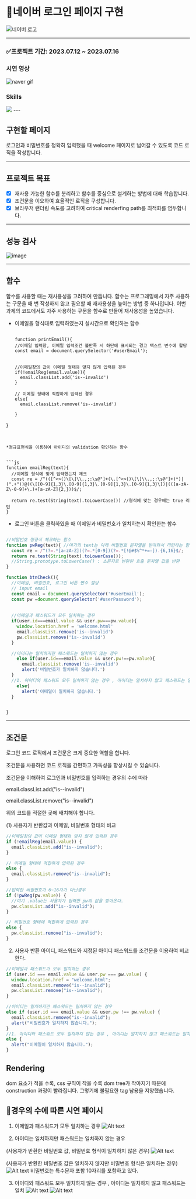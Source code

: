 # 💚네이버 로그인 페이지 구현
![네이버 로고](https://github.com/createvalue-kangsh/js-homework/assets/128280528/b77c1cc9-bf83-4bbb-8783-ee850fde518b)

---

### ✅프로젝트 기간: 2023.07.12 ~ 2023.07.16
### 시연 영상
![naver gif](https://github.com/createvalue-kangsh/js-homework/assets/128280528/525c8f91-6af0-434a-9913-a8b4eb2602d5)

### Skills
 <img src="https://img.shields.io/badge/javascript-F7DF1E?style=for-the-badge&logo=javascript&logoColor=black"> 
---

## 구현할 페이지

로그인과 비밀번호를 정확히 입력했을 때 welcome 페이지로 넘어갈 수 있도록 코드 로직을 작성합니다.

---
## 프로젝트 목표

- [x] 재사용 가능한 함수를 분리하고 함수를 중심으로 설계하는 방법에 대해 학습합니다.
- [x] 조건문을 이요하여 효율적인 로직을 구성합니다.
- [x]  브라우저 랜더링 속도를 고려하여 critical renderfing path를 최적화를 염두합니다.

---
## 성능 검사

![image](https://user-images.githubusercontent.com/128280528/253144958-e666ba8e-9cdd-4424-a5e8-c109940feff1.png)

---

## 함수

함수를 사용할 때는 재사용성을 고려하여 만듭니다.
함수는 프로그래밍에서 자주 사용하는 구문을 매 번 작성하지 않고 필요할 때 재사용성을 높이는 방법 중 하나입니다.
이번 과제의 코드에서도 자주 사용하는 구문을 함수로 만들어 재사용성을 높였습니다.

- 이메일을 형식대로 입력하였는지 실시간으로 확인하는 함수
  
  ```
  
  function printEmail(){
  //이메일 입력창, 이메일 입력조건 불만족 시 하단에 표시되는 경고 텍스트 변수에 할당
  const email = document.querySelector('#userEmail');

  
  //이메일창의 값이 이메일 형태와 맞지 않게 입력된 경우
  if(!emailReg(email.value)){
    email.classList.add('is--invalid')
  }
  
  // 이메일 형태에 적합하게 입력된 경우
  else{
    email.classList.remove('is--invalid')
  
  }
  
}
```


*정규표현식을 이용하여 아이디의 validation 확인하는 함수


```js
function emailReg(text){
  //이메일 형식에 맞게 입력했는지 체크
  const re = /^(([^<>()\[\]\\.,;:\s@"]+(\.[^<>()\[\]\\.,;:\s@"]+)*)|(".+"))@((\[[0-9]{1,3}\.[0-9]{1,3}\.[0-9]{1,3}\.[0-9]{1,3}\])|(([a-zA-Z\-0-9]+\.)+[a-zA-Z]{2,}))$/;

  return re.test(String(text).toLowerCase()) //형식에 맞는 경우에는 true 리턴
}
```


* 로그인 버튼을 클릭하였을 때 이메일과 비밀번호가 일치하는지 확인한는 함수


```js

//비밀번호 정규식 체크하는 함수
function pwReg(text){ //여기의 text는 아래 비밀번호 문자열을 받아와서 리턴하는 함수
  const re = /^(?=.*[a-zA-Z])(?=.*[0-9])(?=.*[!@#$%^*+=-]).{6,16}$/;
  return re.test(String(text).toLowerCase());
  //String.prototype.toLowerCase() : 소문자로 변환된 호출 문자열 값을 반환
}

function btnCheck(){
  //이메일, 비밀번호, 로그인 버튼 변수 할당
  // input email
  const email = document.querySelector('#userEmail');
  const pw =document.querySelector('#userPassword');
  
  
  //이메일과 패스워드가 모두 일치하는 경우
  if(user.id===email.value && user.pw===pw.value){
    window.location.href = 'welcome.html'
    email.classList.remove('is--invalid')
    pw.classList.remove('is--invalid')
  }

  //아이디는 일치하지만 패스워드는 일치하지 않는 경우
    else if(user.id===email.value && user.pw!==pw.value){
      email.classList.remove('is--invalid')
      alert('비밀번호가 일치하지 않습니다.')
  }
  //1. 아이디와 패스워드 모두 일치하지 않는 경우 , 아이디는 일치하지 않고 패스워드는 일치
    else{
      alert('이메일이 일치하지 않습니다.')
  }


}
```

---

## 조건문

로그인 코드 로직에서 조건문은 크게 중요한 역할을 합니다.

조건문을 사용하면 코드 로직을 간편하고 가독성을 향상시킬 수 있습니다.

조건문을 이해하여 로그인과 비밀번호를 입력하는 경우의 수에 따라 

email.classList.add("is--invalid")

email.classList.remove("is--invalid")

위의 코드를 적절한 곳에 배치해야 합니다.

(1) 사용자가 반환값과 이메일, 비밀번호 형태의 비교

```js
//이메일창의 값이 이메일 형태와 맞지 않게 입력된 경우
if (!emailReg(email.value)) {
  email.classList.add("is--invalid");
}

// 이메일 형태에 적합하게 입력된 경우
else {
  email.classList.remove("is--invalid");
}

//입력한 비밀번호가 6~16자가 아닌경우
if (!pwReg(pw.value)) {
  //여기 .value는 사용자가 입력한 pw의 값을 받아온다.
  pw.classList.add("is--invalid");
}

// 비밀번호 형태에 적합하게 입력된 경우
else {
  pw.classList.remove("is--invalid");
}
```

2. 사용자 반환 아이디, 패스워드와 지정된 아이디 패스워드를 조건문을 이용하여 비교한다.

```js
//이메일과 패스워드가 모두 일치하는 경우
if (user.id === email.value && user.pw === pw.value) {
  window.location.href = "welcome.html";
  email.classList.remove("is--invalid");
  pw.classList.remove("is--invalid");
}

//아이디는 일치하지만 패스워드는 일치하지 않는 경우
else if (user.id === email.value && user.pw !== pw.value) {
  email.classList.remove("is--invalid");
  alert("비밀번호가 일치하지 않습니다.");
}
//1. 아이디와 패스워드 모두 일치하지 않는 경우 , 아이디는 일치하지 않고 패스워드는 일치
else {
  alert("이메일이 일치하지 않습니다.");
}
```

## Rendering

dom 요소가 적을 수록, css 규칙이 작을 수록 dom tree가 작아지기 때문에 construction 과정이 빨라집니다.
그렇기에 불필요한 tag 남용을 지양했습니다.

## 📸경우의 수에 따른 시연 페이시

1. 이메일과 패스워드가 모두 일치하는 경우
![Alt text](image-4.png)

2. 아이디는 일치하지만 패스워드는 일치하지 않는 경우

(사용자가 반환한 비밀번호 값, 비밀번호 형식이 일치하지 않은 경우)
![Alt text](image.png)

(사용자가 반환한 비밀번호 값은 일치하지 않지만 비밀번호 형식은 일치하는 경우)
![Alt text](image-1.png)
비밀번호는 특수문자 포함 10자리를 포함하고 있다.


3. 아이디와 패스워드 모두 일치하지 않는 경우 , 아이디는 일치하지 않고 패스워드는 일치
![Alt text](image-2.png)  ![Alt text](image-3.png)

